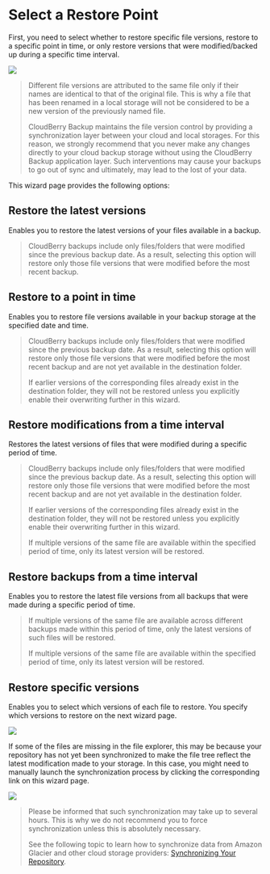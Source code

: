 # Select a Restore Point

First, you need to select whether to restore specific file versions, restore to a specific point in time, or only restore versions that were modified/backed up during a specific time interval.

![](https://github.com/robertzakiev/gitbook/tree/703d9f96af3546d5a85e17cd24df8e3834d130e4/assets/select-file-versions-to-restore.png)

> Different file versions are attributed to the same file only if their names are identical to that of the original file. This is why a file that has been renamed in a local storage will not be considered to be a new version of the previously named file.
>
> CloudBerry Backup maintains the file version control by providing a synchronization layer between your cloud and local storages. For this reason, we strongly recommend that you never make any changes directly to your cloud backup storage without using the CloudBerry Backup application layer. Such interventions may cause your backups to go out of sync and ultimately, may lead to the lost of your data.

This wizard page provides the following options:

## **Restore the latest versions**

Enables you to restore the latest versions of your files available in a backup.

> CloudBerry backups include only files/folders that were modified since the previous backup date. As a result, selecting this option will restore only those file versions that were modified before the most recent backup.

## ​**Restore to a point in time**

Enables you to restore file versions available in your backup storage at the specified date and time.

> CloudBerry backups include only files/folders that were modified since the previous backup date. As a result, selecting this option will restore only those file versions that were modified before the most recent backup and are not yet available in the destination folder.
>
> If earlier versions of the corresponding files already exist in the destination folder, they will not be restored unless you explicitly enable their overwriting further in this wizard.

## **Restore modifications from a time interval**

Restores the latest versions of files that were modified during a specific period of time.

> CloudBerry backups include only files/folders that were modified since the previous backup date. As a result, selecting this option will restore only those file versions that were modified before the most recent backup and are not yet available in the destination folder.
>
> If earlier versions of the corresponding files already exist in the destination folder, they will not be restored unless you explicitly enable their overwriting further in this wizard.
>
> If multiple versions of the same file are available within the specified period of time, only its latest version will be restored.

## **Restore backups from a time interval**

Enables you to restore the latest file versions from all backups that were made during a specific period of time.

> If multiple versions of the same file are available across different backups made within this period of time, only the latest versions of such files will be restored.
>
> If multiple versions of the same file are available within the specified period of time, only its latest version will be restored.

## **Restore specific versions**

Enables you to select which versions of each file to restore. You specify which versions to restore on the next wizard page.

![](https://github.com/robertzakiev/gitbook/tree/703d9f96af3546d5a85e17cd24df8e3834d130e4/assets/restore-specific-versions.png)

If some of the files are missing in the file explorer, this may be because your repository has not yet been synchronized to make the file tree reflect the latest modification made to your storage. In this case, you might need to manually launch the synchronization process by clicking the corresponding link on this wizard page.

![](https://github.com/robertzakiev/gitbook/tree/703d9f96af3546d5a85e17cd24df8e3834d130e4/assets/synchronize-repository-dialog-window.png)

> Please be informed that such synchronization may take up to several hours. This is why we do not recommend you to force synchronization unless this is absolutely necessary.
>
> See the following topic to learn how to synchronize data from Amazon Glacier and other cloud storage providers: [Synchronizing Your Repository](../../concepts/making-the-file-tree-display-missing-backup-files.md).

